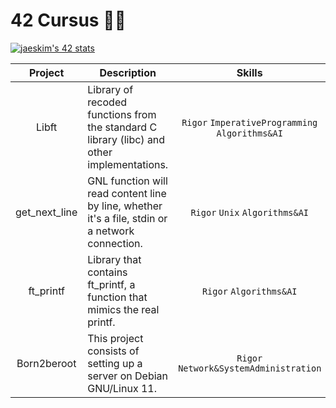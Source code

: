 # 42 Cursus 👨‍🎓
[![jaeskim's 42 stats](https://badge42.herokuapp.com/api/stats/degabrie?&privacyName=true&cursus=42cursus&darkMode=true)](https://github.com/JaeSeoKim/badge42)

| Project | Description | Skills |Status |
|:-------:|-------|:-------:|:-------:|
| Libft | Library of recoded functions from the standard C library (libc) and other implementations. | `Rigor` `ImperativeProgramming` `Algorithms&AI`| [![jaeskim's 42Project Score](https://badge42.herokuapp.com/api/project/degabrie/Libft)](https://github.com/JaeSeoKim/badge42) |
| get_next_line | GNL function will read content line by line, whether it's a file, stdin or a network connection. |`Rigor` `Unix` `Algorithms&AI`| [![jaeskim's 42Project Score](https://badge42.herokuapp.com/api/project/degabrie/get_next_line)](https://github.com/JaeSeoKim/badge42) |
| ft_printf | Library that contains ft_printf, a function that mimics the real printf.|`Rigor` `Algorithms&AI` | [![jaeskim's 42Project Score](https://badge42.herokuapp.com/api/project/degabrie/ft_printf)](https://github.com/JaeSeoKim/badge42) |
| Born2beroot | This project consists of setting up a server on Debian GNU/Linux 11. |`Rigor` `Network&SystemAdministration`| [![jaeskim's 42Project Score](https://badge42.herokuapp.com/api/project/degabrie/Born2beroot)](https://github.com/JaeSeoKim/badge42) |


